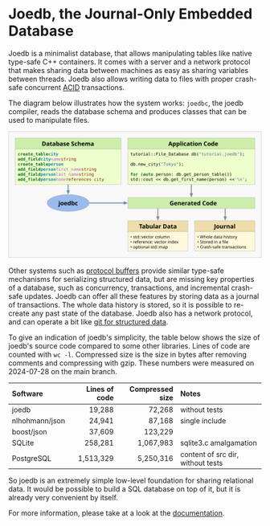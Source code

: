 # Joedb, the Journal-Only Embedded Database

Joedb is a minimalist database, that allows manipulating tables like native
type-safe C++ containers. It comes with a server and a network protocol that
makes sharing data between machines as easy as sharing variables between
threads. Joedb also allows writing data to files with proper crash-safe
concurrent [ACID](https://en.wikipedia.org/wiki/ACID) transactions.

The diagram below illustrates how the system works: `joedbc`, the joedb
compiler, reads the database schema and produces classes that can be used to
manipulate files.

![Diagram](doc/source/images/joedb.svg)

Other systems such as [protocol buffers](https://protobuf.dev/) provide similar
type-safe mechanisms for serializing structured data, but are missing key
properties of a database, such as concurrency, transactions, and incremental
crash-safe updates. Joedb can offer all these features by storing data as a
journal of transactions. The whole data history is stored, so it is possible to
re-create any past state of the database. Joedb also has a network protocol,
and can operate a bit like [git for structured
data](https://www.remi-coulom.fr/joedb/concurrency.html).

To give an indication of joedb's simplicity, the table below shows the size of
joedb's source code compared to some other libraries. Lines of code are counted
with ``wc -l``. Compressed size is the size in bytes after removing comments
and compressing with gzip. These numbers were measured on 2024-07-28 on the
main branch.

| Software       | Lines of code | Compressed size | Notes                             |
|:---------------|--------------:|----------------:|:----------------------------------|
| joedb          |        19,288 |          72,268 | without tests                     |
| nlhohmann/json |        24,941 |          87,168 | single include                    |
| boost/json     |        37,609 |         123,229 |                                   |
| SQLite         |       258,281 |       1,067,983 | sqlite3.c amalgamation            |
| PostgreSQL     |     1,513,329 |       5,250,316 | content of src dir, without tests |

So joedb is an extremely simple low-level foundation for sharing relational
data. It would be possible to build a SQL database on top of it, but it is
already very convenient by itself.

For more information, please take at a look at the
[documentation](https://www.joedb.org/intro.html).
